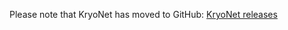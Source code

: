 Please note that KryoNet has moved to GitHub: [KryoNet releases](https://github.com/EsotericSoftware/kryonet/releases)